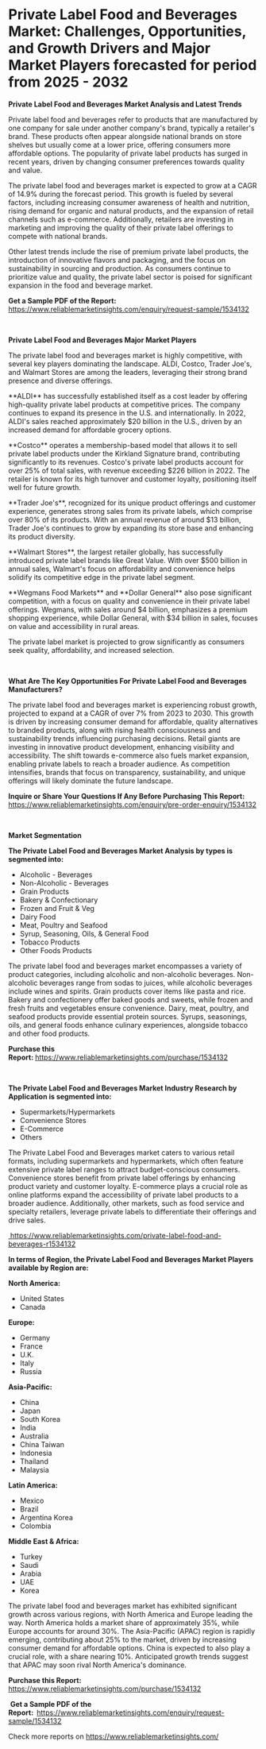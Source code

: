 <p><h1>Private Label Food and Beverages Market: Challenges, Opportunities, and Growth Drivers and Major Market Players forecasted for period from 2025 - 2032</h1></p><p><strong>Private Label Food and Beverages Market Analysis and Latest Trends</strong></p>
<p><p>Private label food and beverages refer to products that are manufactured by one company for sale under another company's brand, typically a retailer's brand. These products often appear alongside national brands on store shelves but usually come at a lower price, offering consumers more affordable options. The popularity of private label products has surged in recent years, driven by changing consumer preferences towards quality and value. </p><p>The private label food and beverages market is expected to grow at a CAGR of 14.9% during the forecast period. This growth is fueled by several factors, including increasing consumer awareness of health and nutrition, rising demand for organic and natural products, and the expansion of retail channels such as e-commerce. Additionally, retailers are investing in marketing and improving the quality of their private label offerings to compete with national brands. </p><p>Other latest trends include the rise of premium private label products, the introduction of innovative flavors and packaging, and the focus on sustainability in sourcing and production. As consumers continue to prioritize value and quality, the private label sector is poised for significant expansion in the food and beverage market.</p></p>
<p><strong>Get a Sample PDF of the Report:&nbsp;</strong> <a href="https://www.reliablemarketinsights.com/enquiry/request-sample/1534132?utm_campaign=2197&utm_medium=2&utm_source=Github&utm_content=ia&utm_term=07042025&utm_id=private-label-food-and-beverages">https://www.reliablemarketinsights.com/enquiry/request-sample/1534132</a></p>
<p>&nbsp;</p>
<p><strong>Private Label Food and Beverages Major Market Players</strong></p>
<p><p>The private label food and beverages market is highly competitive, with several key players dominating the landscape. ALDI, Costco, Trader Joe's, and Walmart Stores are among the leaders, leveraging their strong brand presence and diverse offerings.</p><p>**ALDI** has successfully established itself as a cost leader by offering high-quality private label products at competitive prices. The company continues to expand its presence in the U.S. and internationally. In 2022, ALDI's sales reached approximately $20 billion in the U.S., driven by an increased demand for affordable grocery options.</p><p>**Costco** operates a membership-based model that allows it to sell private label products under the Kirkland Signature brand, contributing significantly to its revenues. Costco's private label products account for over 25% of total sales, with revenue exceeding $226 billion in 2022. The retailer is known for its high turnover and customer loyalty, positioning itself well for future growth.</p><p>**Trader Joe's**, recognized for its unique product offerings and customer experience, generates strong sales from its private labels, which comprise over 80% of its products. With an annual revenue of around $13 billion, Trader Joe's continues to grow by expanding its store base and enhancing its product diversity.</p><p>**Walmart Stores**, the largest retailer globally, has successfully introduced private label brands like Great Value. With over $500 billion in annual sales, Walmart's focus on affordability and convenience helps solidify its competitive edge in the private label segment.</p><p>**Wegmans Food Markets** and **Dollar General** also pose significant competition, with a focus on quality and convenience in their private label offerings. Wegmans, with sales around $4 billion, emphasizes a premium shopping experience, while Dollar General, with $34 billion in sales, focuses on value and accessibility in rural areas.</p><p>The private label market is projected to grow significantly as consumers seek quality, affordability, and increased selection.</p></p>
<p>&nbsp;</p>
<p><strong>What Are The Key Opportunities For Private Label Food and Beverages Manufacturers?</strong></p>
<p><p>The private label food and beverages market is experiencing robust growth, projected to expand at a CAGR of over 7% from 2023 to 2030. This growth is driven by increasing consumer demand for affordable, quality alternatives to branded products, along with rising health consciousness and sustainability trends influencing purchasing decisions. Retail giants are investing in innovative product development, enhancing visibility and accessibility. The shift towards e-commerce also fuels market expansion, enabling private labels to reach a broader audience. As competition intensifies, brands that focus on transparency, sustainability, and unique offerings will likely dominate the future landscape.</p></p>
<p><strong>Inquire or Share Your Questions If Any Before Purchasing This Report:</strong> <a href="https://www.reliablemarketinsights.com/enquiry/pre-order-enquiry/1534132?utm_campaign=2197&utm_medium=2&utm_source=Github&utm_content=ia&utm_term=07042025&utm_id=private-label-food-and-beverages">https://www.reliablemarketinsights.com/enquiry/pre-order-enquiry/1534132</a></p>
<p>&nbsp;</p>
<p><strong>Market Segmentation</strong></p>
<p><strong>The Private Label Food and Beverages Market Analysis by types is segmented into:</strong></p>
<p><ul><li>Alcoholic - Beverages</li><li>Non-Alcoholic - Beverages</li><li>Grain Products</li><li>Bakery & Confectionary</li><li>Frozen and Fruit & Veg</li><li>Dairy Food</li><li>Meat, Poultry and Seafood</li><li>Syrup, Seasoning, Oils, & General Food</li><li>Tobacco Products</li><li>Other Foods Products</li></ul></p>
<p><p>The private label food and beverages market encompasses a variety of product categories, including alcoholic and non-alcoholic beverages. Non-alcoholic beverages range from sodas to juices, while alcoholic beverages include wines and spirits. Grain products cover items like pasta and rice. Bakery and confectionery offer baked goods and sweets, while frozen and fresh fruits and vegetables ensure convenience. Dairy, meat, poultry, and seafood products provide essential protein sources. Syrups, seasonings, oils, and general foods enhance culinary experiences, alongside tobacco and other food products.</p></p>
<p><strong>Purchase this Report:&nbsp;</strong><a href="https://www.reliablemarketinsights.com/purchase/1534132?utm_campaign=2197&utm_medium=2&utm_source=Github&utm_content=ia&utm_term=07042025&utm_id=private-label-food-and-beverages">https://www.reliablemarketinsights.com/purchase/1534132</a></p>
<p>&nbsp;</p>
<p><strong>The Private Label Food and Beverages Market Industry Research by Application is segmented into:</strong></p>
<p><ul><li>Supermarkets/Hypermarkets</li><li>Convenience Stores</li><li>E-Commerce</li><li>Others</li></ul></p>
<p><p>The Private Label Food and Beverages market caters to various retail formats, including supermarkets and hypermarkets, which often feature extensive private label ranges to attract budget-conscious consumers. Convenience stores benefit from private label offerings by enhancing product variety and customer loyalty. E-commerce plays a crucial role as online platforms expand the accessibility of private label products to a broader audience. Additionally, other markets, such as food service and specialty retailers, leverage private labels to differentiate their offerings and drive sales.</p></p>
<p><a href="https://www.reliablemarketinsights.com/private-label-food-and-beverages-r1534132?utm_campaign=2197&utm_medium=2&utm_source=Github&utm_content=ia&utm_term=07042025&utm_id=private-label-food-and-beverages">&nbsp;https://www.reliablemarketinsights.com/private-label-food-and-beverages-r1534132</a></p>
<p><strong>In terms of Region, the Private Label Food and Beverages Market Players available by Region are:</strong></p>
<p>
    <p> <strong> North America: </strong>
        <ul>
            <li>United States</li>
            <li>Canada</li>
        </ul>
        </p> 
    <p> <strong> Europe: </strong>
        <ul>
            <li>Germany</li>
            <li>France</li>
            <li>U.K.</li>
            <li>Italy</li>
            <li>Russia</li>
        </ul>
        </p> 
    <p> <strong> Asia-Pacific: </strong>
        <ul>
            <li>China</li>
            <li>Japan</li>
            <li>South Korea</li>
            <li>India</li>
            <li>Australia</li>
            <li>China Taiwan</li>
            <li>Indonesia</li>
            <li>Thailand</li>
            <li>Malaysia</li>
        </ul>
        </p> 
    <p> <strong> Latin America: </strong>
        <ul>
            <li>Mexico</li>
            <li>Brazil</li>
            <li>Argentina Korea</li>
            <li>Colombia</li>
        </ul>
        </p> 
    <p> <strong> Middle East & Africa: </strong>
        <ul>
            <li>Turkey</li>
            <li>Saudi</li>
            <li>Arabia</li>
            <li>UAE</li>
            <li>Korea</li>
        </ul>
    </p>
    </p>
<p><p>The private label food and beverages market has exhibited significant growth across various regions, with North America and Europe leading the way. North America holds a market share of approximately 35%, while Europe accounts for around 30%. The Asia-Pacific (APAC) region is rapidly emerging, contributing about 25% to the market, driven by increasing consumer demand for affordable options. China is expected to also play a crucial role, with a share nearing 10%. Anticipated growth trends suggest that APAC may soon rival North America's dominance.</p></p>
<p><strong>Purchase this Report: </strong><a href="https://www.reliablemarketinsights.com/purchase/1534132?utm_campaign=2197&utm_medium=2&utm_source=Github&utm_content=ia&utm_term=07042025&utm_id=private-label-food-and-beverages">https://www.reliablemarketinsights.com/purchase/1534132</a></p>
<p>&nbsp;<strong>Get a Sample PDF of the Report:&nbsp;&nbsp;</strong><a href="https://www.reliablemarketinsights.com/enquiry/request-sample/1534132?utm_campaign=2197&utm_medium=2&utm_source=Github&utm_content=ia&utm_term=07042025&utm_id=private-label-food-and-beverages">https://www.reliablemarketinsights.com/enquiry/request-sample/1534132</a></p>
<p><strong></strong></p>
<p>Check more reports on <a href="https://www.reliablemarketinsights.com/?utm_campaign=2197&utm_medium=2&utm_source=Github&utm_content=ia&utm_term=07042025&utm_id=private-label-food-and-beverages">https://www.reliablemarketinsights.com/</a></p>